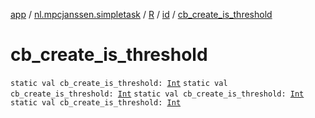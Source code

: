 [app](../../../index.md) / [nl.mpcjanssen.simpletask](../../index.md) / [R](../index.md) / [id](index.md) / [cb_create_is_threshold](.)

# cb_create_is_threshold

`static val cb_create_is_threshold: `[`Int`](https://kotlinlang.org/api/latest/jvm/stdlib/kotlin/-int/index.html)
`static val cb_create_is_threshold: `[`Int`](https://kotlinlang.org/api/latest/jvm/stdlib/kotlin/-int/index.html)
`static val cb_create_is_threshold: `[`Int`](https://kotlinlang.org/api/latest/jvm/stdlib/kotlin/-int/index.html)
`static val cb_create_is_threshold: `[`Int`](https://kotlinlang.org/api/latest/jvm/stdlib/kotlin/-int/index.html)
